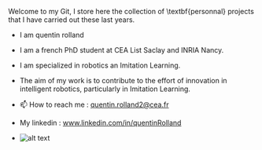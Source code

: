 Welcome to my Git,
I store here the collection of \textbf{personnal} projects that I have carried out these last years.


- I am quentin rolland 
- I am a french PhD student at CEA List Saclay and INRIA Nancy.
- I am specialized in robotics an Imitation Learning.
- The aim of my work is to contribute to the effort of innovation in intelligent robotics, particularly in Imitation Learning.

- 📫 How to reach me : quentin.rolland2@cea.fr
- My linkedin : www.linkedin.com/in/quentinRolland

- ![alt text](https://media0.giphy.com/media/v1.Y2lkPTc5MGI3NjExdzZzMjZ0MmYxMHF1dDNycHpwM210NXV6Zmp0dnQ4ODNycHI0ZW9teiZlcD12MV9pbnRlcm5hbF9naWZfYnlfaWQmY3Q9Zw/syXLerBF8jnL9oxCph/giphy.webp)


